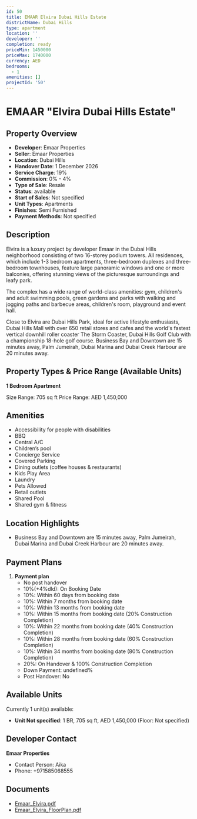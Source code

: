 ```yaml
---
id: 50
title: EMAAR Elvira Dubai Hills Estate
districtName: Dubai Hills
type: apartment
location: ''
developer: ''
completion: ready
priceMin: 1450000
priceMax: 1740000
currency: AED
bedrooms:
  - 1
amenities: []
projectId: '50'
---
```


# EMAAR "Elvira Dubai Hills Estate"

## Property Overview
- **Developer**: Emaar Properties
- **Seller**: Emaar Properties
- **Location**: Dubai Hills
- **Handover Date**: 1 December 2026
- **Service Charge**: 19%
- **Commission**: 0% - 4%
- **Type of Sale**: Resale
- **Status**: available
- **Start of Sales**: Not specified
- **Unit Types**: Apartments
- **Finishes**: Semi Furnished
- **Payment Methods**: Not specified

## Description
Elvira is a luxury project by developer Emaar in the Dubai Hills neighborhood consisting of two 16-storey podium towers. All residences, which include 1-3 bedroom apartments, three-bedroom duplexes and three-bedroom townhouses, feature large panoramic windows and one or more balconies, offering stunning views of the picturesque surroundings and leafy park.

The complex has a wide range of world-class amenities: gym, children's and adult swimming pools, green gardens and parks with walking and jogging paths and barbecue areas, children's room, playground and event hall.

Close to Elvira are Dubai Hills Park, ideal for active lifestyle enthusiasts, Dubai Hills Mall with over 650 retail stores and cafes and the world's fastest vertical downhill roller coaster The Storm Coaster, Dubai Hills Golf Club with a championship 18-hole golf course. Business Bay and Downtown are 15 minutes away, Palm Jumeirah, Dubai Marina and Dubai Creek Harbour are 20 minutes away.

## Property Types & Price Range (Available Units)
**1 Bedroom Apartment**

Size Range: 705 sq ft
Price Range: AED 1,450,000

## Amenities
- Accessibility for people with disabilities
- BBQ
- Central A/C
- Children’s pool
- Concierge Service
- Covered Parking
- Dining outlets  (coffee houses & restaurants)
- Kids Play Area
- Laundry
- Pets Allowed
- Retail outlets
- Shared Pool
- Shared gym & fitness

## Location Highlights
- Business Bay and Downtown are 15 minutes away, Palm Jumeirah, Dubai Marina and Dubai Creek Harbour are 20 minutes away.

## Payment Plans
1. **Payment plan**
   - No post handover
   - 10%(+4%dld): On Booking Date
   - 10%: Within 60 days from booking date
   - 10%: Within 7 months from booking date
   - 10%: Within 13 months from booking date
   - 10%: Within 15 months from booking date (20% Construction Completion)
   - 10%: Within 22 months from booking date (40% Construction Completion)
   - 10%: Within 28 months from booking date (60% Construction Completion)
   - 10%: Within 34 months from booking date (80% Construction Completion)
   - 20%: On Handover & 100% Construction Completion
   - Down Payment: undefined%
   - Post Handover: No

## Available Units
Currently 1 unit(s) available:
- **Unit Not specified**: 1 BR, 705 sq ft, AED 1,450,000 (Floor: Not specified)

## Developer Contact
**Emaar Properties**
- Contact Person: Aika
- Phone: +971585068555

## Documents
- [Emaar_Elvira.pdf](https://cdn.geniemap.net/2023/06/20/dBmPpZEOINtU6gL2cRczNr8whCSjaduU69K5lyyZ.pdf)
- [Emaar_Elvira_FloorPlan.pdf](https://cdn.geniemap.net/2023/06/20/EiEme0UGriDx0VQizNbP6XiyrocrdooyFzBn7G5z.pdf)
